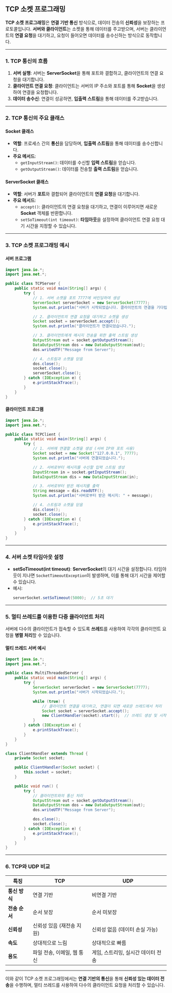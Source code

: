 ## **TCP 소켓 프로그래밍**

**TCP 소켓 프로그래밍**은 **연결 기반 통신** 방식으로, 데이터 전송의 **신뢰성**을 보장하는 프로토콜입니다. **서버와 클라이언트**는 소켓을 통해 데이터를 주고받으며, 서버는 클라이언트의 **연결 요청**을 대기하고, 요청이 들어오면 데이터를 송수신하는 방식으로 동작합니다.

---

### 1. **TCP 통신의 흐름**
1. **서버 실행**: 서버는 **ServerSocket**을 통해 포트와 결합하고, 클라이언트의 연결 요청을 대기합니다.
2. **클라이언트 연결 요청**: 클라이언트는 서버의 IP 주소와 포트를 통해 **Socket**을 생성하여 연결을 요청합니다.
3. **데이터 송수신**: 연결이 성공하면, **입출력 스트림**을 통해 데이터를 주고받습니다.

---

### 2. **TCP 통신의 주요 클래스**
#### **Socket 클래스**
- **역할**: 프로세스 간의 **통신**을 담당하며, **입출력 스트림**을 통해 데이터를 송수신합니다.
- **주요 메서드**:
    - `getInputStream()`: 데이터를 수신할 **입력 스트림**을 얻습니다.
    - `getOutputStream()`: 데이터를 전송할 **출력 스트림**을 얻습니다.

#### **ServerSocket 클래스**
- **역할**: 서버가 **포트**와 결합되어 클라이언트의 **연결 요청**을 대기합니다.
- **주요 메서드**:
    - `accept()`: 클라이언트의 연결 요청을 대기하고, 연결이 이루어지면 새로운 **Socket** 객체를 반환합니다.
    - `setSoTimeout(int timeout)`: **타임아웃**을 설정하여 클라이언트 연결 요청 대기 시간을 지정할 수 있습니다.

---

### 3. **TCP 소켓 프로그래밍 예시**

#### **서버 프로그램**
```java
import java.io.*;
import java.net.*;

public class TCPServer {
    public static void main(String[] args) {
        try {
            // 1. 서버 소켓을 포트 7777에 바인딩하여 생성
            ServerSocket serverSocket = new ServerSocket(7777);
            System.out.println("서버가 시작되었습니다. 클라이언트의 연결을 기다립니다.");

            // 2. 클라이언트의 연결 요청을 대기하고 소켓을 생성
            Socket socket = serverSocket.accept();
            System.out.println("클라이언트가 연결되었습니다.");

            // 3. 클라이언트에게 메시지 전송을 위한 출력 스트림 생성
            OutputStream out = socket.getOutputStream();
            DataOutputStream dos = new DataOutputStream(out);
            dos.writeUTF("Message from Server");

            // 4. 스트림과 소켓을 닫음
            dos.close();
            socket.close();
            serverSocket.close();
        } catch (IOException e) {
            e.printStackTrace();
        }
    }
}
```

#### **클라이언트 프로그램**
```java
import java.io.*;
import java.net.*;

public class TCPClient {
    public static void main(String[] args) {
        try {
            // 1. 서버에 연결할 소켓을 생성 (서버 IP와 포트 사용)
            Socket socket = new Socket("127.0.0.1", 7777);
            System.out.println("서버에 연결되었습니다.");

            // 2. 서버로부터 메시지를 수신할 입력 스트림 생성
            InputStream in = socket.getInputStream();
            DataInputStream dis = new DataInputStream(in);

            // 3. 서버로부터 받은 메시지를 출력
            String message = dis.readUTF();
            System.out.println("서버로부터 받은 메시지: " + message);

            // 4. 스트림과 소켓을 닫음
            dis.close();
            socket.close();
        } catch (IOException e) {
            e.printStackTrace();
        }
    }
}
```

---

### 4. **서버 소켓 타임아웃 설정**
- **setSoTimeout(int timeout)**: **ServerSocket**의 대기 시간을 설정합니다. 타임아웃이 지나면 `SocketTimeoutException`이 발생하며, 이를 통해 대기 시간을 제어할 수 있습니다.
- 예시:
  ```java
  serverSocket.setSoTimeout(5000);  // 5초 대기
  ```

---

### 5. **멀티 쓰레드를 이용한 다중 클라이언트 처리**
서버에 다수의 클라이언트가 접속할 수 있도록 **쓰레드**를 사용하여 각각의 클라이언트 요청을 **병렬 처리**할 수 있습니다.

#### **멀티 쓰레드 서버 예시**
```java
import java.io.*;
import java.net.*;

public class MultiThreadedServer {
    public static void main(String[] args) {
        try {
            ServerSocket serverSocket = new ServerSocket(7777);
            System.out.println("서버가 시작되었습니다.");

            while (true) {
                // 클라이언트 연결을 대기하고, 연결이 되면 새로운 쓰레드에서 처리
                Socket socket = serverSocket.accept();
                new ClientHandler(socket).start();  // 쓰레드 생성 및 시작
            }
        } catch (IOException e) {
            e.printStackTrace();
        }
    }
}

class ClientHandler extends Thread {
    private Socket socket;

    public ClientHandler(Socket socket) {
        this.socket = socket;
    }

    public void run() {
        try {
            // 클라이언트와의 통신 처리
            OutputStream out = socket.getOutputStream();
            DataOutputStream dos = new DataOutputStream(out);
            dos.writeUTF("Message from Server");

            dos.close();
            socket.close();
        } catch (IOException e) {
            e.printStackTrace();
        }
    }
}
```

---

### 6. **TCP와 UDP 비교**
| **특징**               | **TCP**                              | **UDP**                              |
|------------------------|--------------------------------------|--------------------------------------|
| **통신 방식**           | 연결 기반                            | 비연결 기반                           |
| **전송 순서**           | 순서 보장                            | 순서 미보장                           |
| **신뢰성**              | 신뢰성 있음 (재전송 지원)            | 신뢰성 없음 (데이터 손실 가능)        |
| **속도**                | 상대적으로 느림                      | 상대적으로 빠름                       |
| **용도**                | 파일 전송, 이메일, 웹 통신           | 게임, 스트리밍, 실시간 데이터 전송     |

---

이와 같이 TCP 소켓 프로그래밍에서는 **연결 기반의 통신**을 통해 **신뢰성 있는 데이터 전송**을 수행하며, 멀티 쓰레드를 사용하여 다수의 클라이언트 요청을 처리할 수 있습니다.